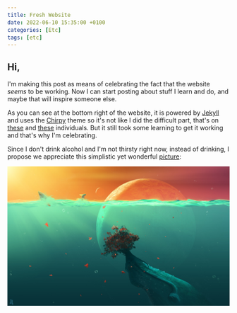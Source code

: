 ```yaml
---
title: Fresh Website
date: 2022-06-10 15:35:00 +0100
categories: [Etc]
tags: [etc]
---
```


## Hi,

I'm making this post as means of celebrating the fact that the website *seems* to be working. Now I can start posting about stuff I learn and do, and maybe that will inspire someone else.

As you can see at the bottom right of the website, it is powered by [Jekyll](https://jekyllrb.com/) and uses the [Chirpy]() theme so it's not like I did the difficult part, that's on [these](https://github.com/jekyll/jekyll/graphs/contributors) and [these](https://github.com/cotes2020/jekyll-theme-chirpy/graphs/contributors) individuals. But it still took some learning to get it working and that's why I'm celebrating.

Since I don't drink alcohol and I'm not thirsty right now, instead of drinking, I propose we appreciate this simplistic yet wonderful [picture](/assets/img/oceanPic.jpg):

![picture](/assets/img/oceanPic.jpg)